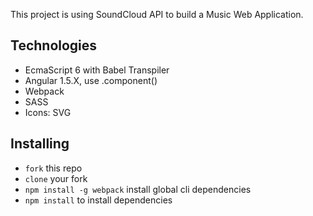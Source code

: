 This project is using SoundCloud API to build a Music Web Application. 

## Technologies
* EcmaScript 6 with Babel Transpiler
* Angular 1.5.X, use .component()
* Webpack
* SASS
* Icons: SVG

## Installing
* `fork` this repo
* `clone` your fork
* `npm install -g webpack` install global cli dependencies
* `npm install` to install dependencies

